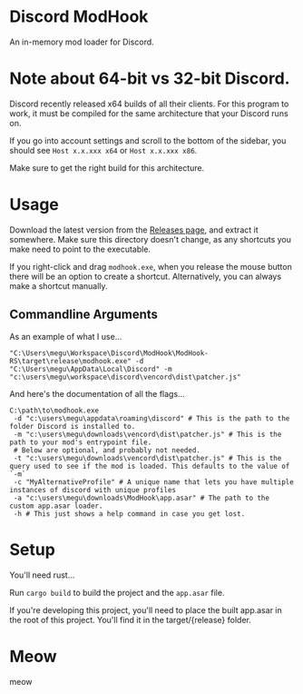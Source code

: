 # Discord ModHook

An in-memory mod loader for Discord.

# Note about 64-bit vs 32-bit Discord.

Discord recently released x64 builds of all their clients.
For this program to work, it must be compiled for the same architecture that your Discord runs on.

If you go into account settings and scroll to the bottom of the sidebar, you should see `Host x.x.xxx x64` or `Host x.x.xxx x86`.

Make sure to get the right build for this architecture.

# Usage

Download the latest version from the [Releases page](https://github.com/MeguminSama/ModHook/releases/latest), and extract it somewhere.
Make sure this directory doesn't change, as any shortcuts you make need to point to the executable.

If you right-click and drag `modhook.exe`, when you release the mouse button there will be an option to create a shortcut.
Alternatively, you can always make a shortcut manually.

## Commandline Arguments

As an example of what I use...

```
"C:\Users\megu\Workspace\Discord\ModHook\ModHook-RS\target\release\modhook.exe" -d "C:\Users\megu\AppData\Local\Discord" -m "c:\users\megu\workspace\discord\vencord\dist\patcher.js"
```

And here's the documentation of all the flags...

```
C:\path\to\modhook.exe
 -d "c:\users\megu\appdata\roaming\discord" # This is the path to the folder Discord is installed to.
 -m "c:\users\megu\downloads\vencord\dist\patcher.js" # This is the path to your mod's entrypoint file.
 # Below are optional, and probably not needed.
 -t "c:\users\megu\downloads\vencord\dist\patcher.js" # This is the query used to see if the mod is loaded. This defaults to the value of `-m`
 -c "MyAlternativeProfile" # A unique name that lets you have multiple instances of discord with unique profiles
 -a "c:\users\megu\downloads\ModHook\app.asar" # The path to the custom app.asar loader.
 -h # This just shows a help command in case you get lost.
```

# Setup

You'll need rust...

Run `cargo build` to build the project and the `app.asar` file.

If you're developing this project, you'll need to place the built app.asar in the root of this project.
You'll find it in the target/{release} folder.

# Meow

meow
